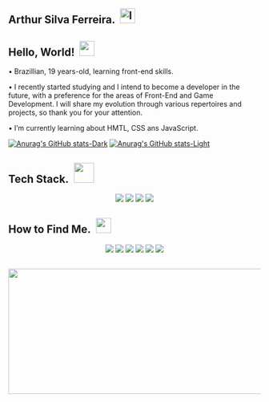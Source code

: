 ## Arthur Silva Ferreira. &nbsp;<img width="30" height="30" alt="Image" src="https://github.com/user-attachments/assets/be9d76ab-b348-48de-8b82-07b83b4711dd" />

## Hello, World!&nbsp;&nbsp;<img src="https://github.com/user-attachments/assets/97b1478f-dc9a-4fdb-be7d-7b3e2c2409d4" width=30px />

• Brazillian, 19 years-old, learning front-end skills.

• I recently started studying and I intend to become a developer in the future, with a preference for the areas of Front-End and Game Development. I will share my evolution through various repertoires and projects, so thank you for your attention.

• I’m currently learning about HMTL, CSS ans JavaScript.

[![Anurag's GitHub stats-Dark](https://github-readme-stats.vercel.app/api?username=zaikkoo&show_icons=true&theme=transparent&hide_border=true&title_color=1572B5&icon_color=1572B5&text_color=D5DBE0#gh-dark-mode-only)](https://github.com/anuraghazra/github-readme-stats#gh-dark-mode-only)
[![Anurag's GitHub stats-Light](https://github-readme-stats.vercel.app/api?username=zaikkoo&show_icons=true&theme=transparent&hide_border=true&title_color=1572B5&icon_color=1572B5&text_color=181717#gh-light-mode-only)](https://github.com/anuraghazra/github-readme-stats#gh-light-mode-only)

## Tech Stack.&nbsp;&nbsp;<img src="https://github.com/user-attachments/assets/d3406d38-308b-40d3-902f-b83c2e0509c4" width=40px />

<div align="center">
    <img src="https://img.shields.io/badge/-html-181717?logo=html5&logoColor=E34F26&style=for-the-badge"/>
    <img src="https://img.shields.io/badge/-css-181717?logo=css&logoColor=1572B5&style=for-the-badge" />
    <img src="https://img.shields.io/badge/javascript-181717?style=for-the-badge&logo=javascript&logoColor=%23F7DF1E" />
    <img src="https://img.shields.io/badge/-python-181717?logo=python&logoColor=FFE873&style=for-the-badge" />
</div>

## How to Find Me.&nbsp;&nbsp;<img src="https://github.com/user-attachments/assets/e32abccf-cbbf-4ba9-a13d-ef92594026ed" width=30px />

<div align="center">
    <a href="https://github.com/zaikkoo" target="_blank"><img src="https://img.shields.io/badge/-github-181717?logo=github&logoColor=white&style=for-the-badge"></a>
    <a href="mailto:arthursilvaferc@gmail.com" target="_blank">
<img src="https://img.shields.io/badge/-gmail-181717?logo=gmail&logoColor=DE4D40&style=for-the-badge"></a>
    <a href="https://www.instagram.com/imarthurzk?igsh=MWI1dTFkcGlzZzlucA==" target="_blank"><img src="https://img.shields.io/badge/-instagram-181717?logo=instagram&logoColor=DD2A7B&style=for-the-badge"></a>
    <a href="https://x.com/oZaikko_" target="_blank"><img src="https://img.shields.io/badge/-x-181717?logo=x&logoColor=white&style=for-the-badge"></a>
    <a href="https://youtube.com/@zaikko01?si=VUBp190VeaM-_ML7" target="_blank"><img src="https://img.shields.io/badge/-youtube-181717?logo=youtube&logoColor=C72424&style=for-the-badge"></a>
    <a href="https://steamcommunity.com/id/zaikko44/" target="_blank"><img src="https://img.shields.io/badge/-steam-181717?logo=steam&logoColor=66C0F4&style=for-the-badge"></a>
</div>

##

<div align="center">
    <img width=1000px height=250px src="https://github.com/user-attachments/assets/42ccb2d1-e15e-4e9f-bcd3-8a3cbbd3f210" />
</div>
